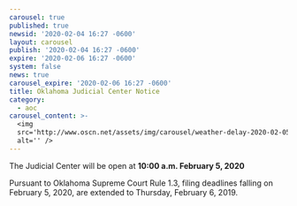 ```yaml
---
carousel: true
published: true
newsid: '2020-02-04 16:27 -0600'
layout: carousel
publish: '2020-02-04 16:27 -0600'
expire: '2020-02-06 16:27 -0600'
system: false
news: true
carousel_expire: '2020-02-06 16:27 -0600'
title: Oklahoma Judicial Center Notice
category:
  - aoc
carousel_content: >-
  <img
  src='http://www.oscn.net/assets/img/carousel/weather-delay-2020-02-05.jpg'
  alt='' />
---
```

The Judicial Center will be open at **10:00 a.m. February 5, 2020**

Pursuant to Oklahoma Supreme Court Rule 1.3, filing deadlines falling on February 5, 2020, are extended to Thursday, February 6, 2019.
